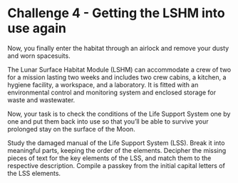 # Challenge 4 - Getting the LSHM into use again

Now, you finally enter the habitat through an airlock and remove your dusty and worn spacesuits. 

The Lunar Surface Habitat Module (LSHM) can accommodate a crew of two for a mission lasting two weeks and includes two crew cabins, a kitchen, a hygiene facility, a workspace, and a laboratory. It is fitted with an environmental control and monitoring system and enclosed storage for waste and wastewater.

Now, your task is to check the conditions of the Life Support System one by one and put them back into use so that you’ll be able to survive your prolonged stay on the surface of the Moon.

Study the damaged manual of the Life Support System (LSS). 
Break it into meaningful parts, keeping the order of the elements.
Decipher the missing pieces of text for the key elements of the LSS, and match them to the respective description. 
Compile a passkey from the initial capital letters of the LSS elements.  
